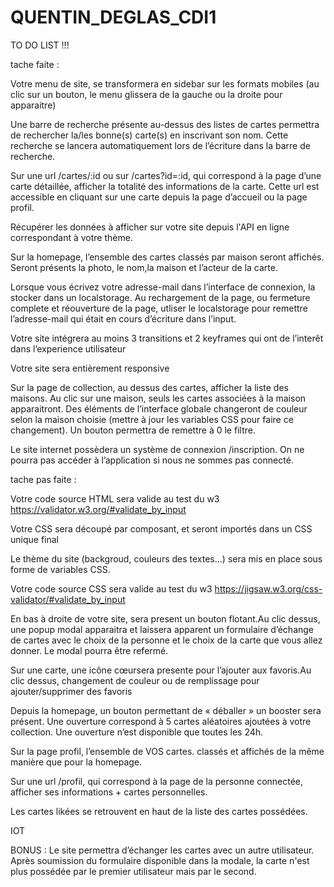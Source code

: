 # QUENTIN_DEGLAS_CDI1


TO DO LIST !!!


tache faite :

Votre menu de site, se transformera en sidebar sur les formats mobiles (au clic sur un bouton, le menu glissera de 
la gauche ou la droite pour apparaitre)

Une barre de recherche présente au-dessus des listes de cartes permettra de rechercher la/les bonne(s) carte(s) en 
inscrivant son nom. Cette recherche se lancera automatiquement lors de l’écriture dans la barre de recherche.

Sur une url /cartes/:id ou sur /cartes?id=:id, qui correspond à la page d’une carte détaillée, afficher la totalité des 
informations de la carte. Cette url est accessible en cliquant sur une carte depuis la page d’accueil ou la page profil.

Récupérer les données à afficher sur votre site depuis l'API en ligne correspondant à votre thème.


Sur la homepage, l’ensemble des cartes classés par maison seront affichés. Seront présents la photo, le nom,la 
maison et l’acteur de la carte.

Lorsque vous écrivez votre adresse-mail dans l’interface de connexion, la stocker dans un localstorage. Au rechargement de la page, ou fermeture complete et réouverture de la page, utliser le localstorage pour remettre l’adresse-mail qui était en cours d’écriture dans l’input.

 Votre site intégrera au moins 3 transitions et 2 keyframes qui ont de l’interêt dans l’experience utilisateur

 Votre site sera entièrement responsive


 Sur la page de collection, au dessus des cartes, afficher la liste des maisons. Au clic sur une maison, seuls les cartes associées 
à la maison apparaitront. Des éléments de l’interface globale changeront de couleur selon la maison choisie (mettre à jour les 
variables CSS pour faire ce changement). Un bouton permettra de remettre à 0 le filtre.

Le site internet possèdera un système de connexion /inscription. On ne pourra pas accéder à l’application si nous ne sommes pas connecté.


tache pas faite :

 Votre code source HTML sera valide au test du w3 https://validator.w3.org/#validate_by_input


 Votre CSS sera découpé par composant, et seront importés dans un CSS unique final


 Le thème du site (backgroud, couleurs des textes...) sera mis en place sous forme de variables CSS.

 Votre code source CSS sera valide au test du w3 https://jigsaw.w3.org/css-validator/#validate_by_input


 En bas à droite de votre site, sera present un bouton flotant.Au clic dessus, une popup modal apparaitra et laissera 
apparent un formulaire d’échange de cartes avec le choix de la personne et le choix de la carte que vous allez 
donner. Le modal pourra être refermé.

Sur une carte, une icône cœursera presente pour l’ajouter aux favoris.Au clic dessus, changement de 
couleur ou de remplissage pour ajouter/supprimer des favoris



Depuis la homepage, un bouton permettant de « déballer » un booster sera présent. Une ouverture correspond à 5 
cartes aléatoires ajoutées à votre collection. Une ouverture n’est disponible que toutes les 24h.


 Sur la page profil, l’ensemble de VOS cartes. classés et affichés de la même manière que pour la homepage.

 Sur une url /profil, qui correspond à la page de la personne connectée, afficher ses informations + cartes personnelles.


Les cartes likées se retrouvent en haut de la liste des cartes possédées.


IOT 

 BONUS : Le site permettra d’échanger les cartes avec un autre utilisateur. Après soumission du formulaire disponible dans la 
modale, la carte n'est plus possédée par le premier utilisateur mais par le second.